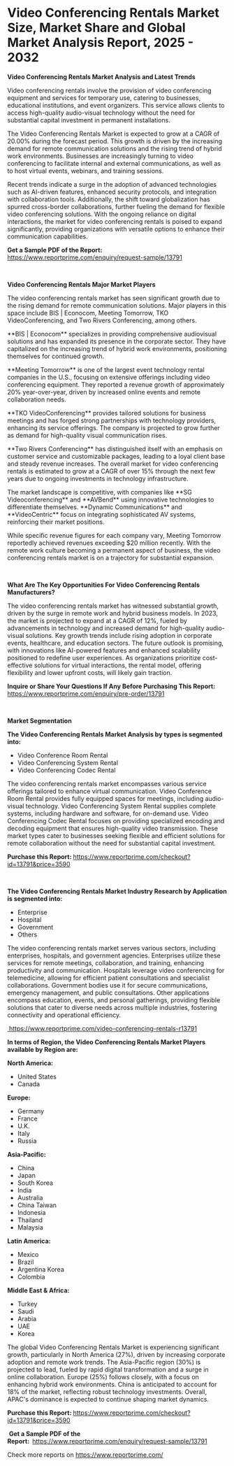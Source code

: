 <p><h1>Video Conferencing Rentals Market Size, Market Share and Global Market Analysis Report, 2025 - 2032</h1></p><p><strong>Video Conferencing Rentals Market Analysis and Latest Trends</strong></p>
<p><p>Video conferencing rentals involve the provision of video conferencing equipment and services for temporary use, catering to businesses, educational institutions, and event organizers. This service allows clients to access high-quality audio-visual technology without the need for substantial capital investment in permanent installations.</p><p>The Video Conferencing Rentals Market is expected to grow at a CAGR of 20.00% during the forecast period. This growth is driven by the increasing demand for remote communication solutions and the rising trend of hybrid work environments. Businesses are increasingly turning to video conferencing to facilitate internal and external communications, as well as to host virtual events, webinars, and training sessions. </p><p>Recent trends indicate a surge in the adoption of advanced technologies such as AI-driven features, enhanced security protocols, and integration with collaboration tools. Additionally, the shift toward globalization has spurred cross-border collaborations, further fueling the demand for flexible video conferencing solutions. With the ongoing reliance on digital interactions, the market for video conferencing rentals is poised to expand significantly, providing organizations with versatile options to enhance their communication capabilities.</p></p>
<p><strong>Get a Sample PDF of the Report:&nbsp;</strong> <a href="https://www.reportprime.com/enquiry/request-sample/13791?utm_campaign=3569&utm_medium=2&utm_source=Github&utm_content=ia&utm_term=20032025&utm_id=video-conferencing-rentals">https://www.reportprime.com/enquiry/request-sample/13791</a></p>
<p>&nbsp;</p>
<p><strong>Video Conferencing Rentals Major Market Players</strong></p>
<p><p>The video conferencing rentals market has seen significant growth due to the rising demand for remote communication solutions. Major players in this space include BIS | Econocom, Meeting Tomorrow, TKO VideoConferencing, and Two Rivers Conferencing, among others. </p><p>**BIS | Econocom** specializes in providing comprehensive audiovisual solutions and has expanded its presence in the corporate sector. They have capitalized on the increasing trend of hybrid work environments, positioning themselves for continued growth.</p><p>**Meeting Tomorrow** is one of the largest event technology rental companies in the U.S., focusing on extensive offerings including video conferencing equipment. They reported a revenue growth of approximately 20% year-over-year, driven by increased online events and remote collaboration needs.</p><p>**TKO VideoConferencing** provides tailored solutions for business meetings and has forged strong partnerships with technology providers, enhancing its service offerings. The company is projected to grow further as demand for high-quality visual communication rises.</p><p>**Two Rivers Conferencing** has distinguished itself with an emphasis on customer service and customizable packages, leading to a loyal client base and steady revenue increases. The overall market for video conferencing rentals is estimated to grow at a CAGR of over 15% through the next few years due to ongoing investments in technology infrastructure.</p><p>The market landscape is competitive, with companies like **SG Videoconferencing** and **AVBend** using innovative technologies to differentiate themselves. **Dynamic Communications** and **VideoCentric** focus on integrating sophisticated AV systems, reinforcing their market positions.</p><p>While specific revenue figures for each company vary, Meeting Tomorrow reportedly achieved revenues exceeding $20 million recently. With the remote work culture becoming a permanent aspect of business, the video conferencing rentals market is on a trajectory for substantial expansion.</p></p>
<p>&nbsp;</p>
<p><strong>What Are The Key Opportunities For Video Conferencing Rentals Manufacturers?</strong></p>
<p><p>The video conferencing rentals market has witnessed substantial growth, driven by the surge in remote work and hybrid business models. In 2023, the market is projected to expand at a CAGR of 12%, fueled by advancements in technology and increased demand for high-quality audio-visual solutions. Key growth trends include rising adoption in corporate events, healthcare, and education sectors. The future outlook is promising, with innovations like AI-powered features and enhanced scalability positioned to redefine user experiences. As organizations prioritize cost-effective solutions for virtual interactions, the rental model, offering flexibility and lower upfront costs, will likely gain traction.</p></p>
<p><strong>Inquire or Share Your Questions If Any Before Purchasing This Report:</strong> <a href="https://www.reportprime.com/enquiry/pre-order/13791?utm_campaign=3569&utm_medium=2&utm_source=Github&utm_content=ia&utm_term=20032025&utm_id=video-conferencing-rentals">https://www.reportprime.com/enquiry/pre-order/13791</a></p>
<p>&nbsp;</p>
<p><strong>Market Segmentation</strong></p>
<p><strong>The Video Conferencing Rentals Market Analysis by types is segmented into:</strong></p>
<p><ul><li>Video Conference Room Rental</li><li>Video Conferencing System Rental</li><li>Video Conferencing Codec Rental</li></ul></p>
<p><p>The video conferencing rentals market encompasses various service offerings tailored to enhance virtual communication. Video Conference Room Rental provides fully equipped spaces for meetings, including audio-visual technology. Video Conferencing System Rental supplies complete systems, including hardware and software, for on-demand use. Video Conferencing Codec Rental focuses on providing specialized encoding and decoding equipment that ensures high-quality video transmission. These market types cater to businesses seeking flexible and efficient solutions for remote collaboration without the need for substantial capital investment.</p></p>
<p><strong>Purchase this Report:&nbsp;</strong><a href="https://www.reportprime.com/checkout?id=13791&price=3590&utm_campaign=3569&utm_medium=2&utm_source=Github&utm_content=ia&utm_term=20032025&utm_id=video-conferencing-rentals">https://www.reportprime.com/checkout?id=13791&price=3590</a></p>
<p>&nbsp;</p>
<p><strong>The Video Conferencing Rentals Market Industry Research by Application is segmented into:</strong></p>
<p><ul><li>Enterprise</li><li>Hospital</li><li>Government</li><li>Others</li></ul></p>
<p><p>The video conferencing rentals market serves various sectors, including enterprises, hospitals, and government agencies. Enterprises utilize these services for remote meetings, collaboration, and training, enhancing productivity and communication. Hospitals leverage video conferencing for telemedicine, allowing for efficient patient consultations and specialist collaborations. Government bodies use it for secure communications, emergency management, and public consultations. Other applications encompass education, events, and personal gatherings, providing flexible solutions that cater to diverse needs across multiple industries, fostering connectivity and operational efficiency.</p></p>
<p><a href="https://www.reportprime.com/video-conferencing-rentals-r13791?utm_campaign=3569&utm_medium=2&utm_source=Github&utm_content=ia&utm_term=20032025&utm_id=video-conferencing-rentals">&nbsp;https://www.reportprime.com/video-conferencing-rentals-r13791</a></p>
<p><strong>In terms of Region, the Video Conferencing Rentals Market Players available by Region are:</strong></p>
<p>
    <p> <strong> North America: </strong>
        <ul>
            <li>United States</li>
            <li>Canada</li>
        </ul>
        </p> 
    <p> <strong> Europe: </strong>
        <ul>
            <li>Germany</li>
            <li>France</li>
            <li>U.K.</li>
            <li>Italy</li>
            <li>Russia</li>
        </ul>
        </p> 
    <p> <strong> Asia-Pacific: </strong>
        <ul>
            <li>China</li>
            <li>Japan</li>
            <li>South Korea</li>
            <li>India</li>
            <li>Australia</li>
            <li>China Taiwan</li>
            <li>Indonesia</li>
            <li>Thailand</li>
            <li>Malaysia</li>
        </ul>
        </p> 
    <p> <strong> Latin America: </strong>
        <ul>
            <li>Mexico</li>
            <li>Brazil</li>
            <li>Argentina Korea</li>
            <li>Colombia</li>
        </ul>
        </p> 
    <p> <strong> Middle East & Africa: </strong>
        <ul>
            <li>Turkey</li>
            <li>Saudi</li>
            <li>Arabia</li>
            <li>UAE</li>
            <li>Korea</li>
        </ul>
    </p>
    </p>
<p><p>The global Video Conferencing Rentals Market is experiencing significant growth, particularly in North America (27%), driven by increasing corporate adoption and remote work trends. The Asia-Pacific region (30%) is projected to lead, fueled by rapid digital transformation and a surge in online collaboration. Europe (25%) follows closely, with a focus on enhancing hybrid work environments. China is anticipated to account for 18% of the market, reflecting robust technology investments. Overall, APAC's dominance is expected to continue shaping market dynamics.</p></p>
<p><strong>Purchase this Report: </strong><a href="https://www.reportprime.com/checkout?id=13791&price=3590&utm_campaign=3569&utm_medium=2&utm_source=Github&utm_content=ia&utm_term=20032025&utm_id=video-conferencing-rentals">https://www.reportprime.com/checkout?id=13791&price=3590</a></p>
<p>&nbsp;<strong>Get a Sample PDF of the Report:&nbsp;&nbsp;</strong><a href="https://www.reportprime.com/enquiry/request-sample/13791?utm_campaign=3569&utm_medium=2&utm_source=Github&utm_content=ia&utm_term=20032025&utm_id=video-conferencing-rentals">https://www.reportprime.com/enquiry/request-sample/13791</a></p>
<p><strong></strong></p>
<p>Check more reports on <a href="https://www.reportprime.com/?utm_campaign=3569&utm_medium=2&utm_source=Github&utm_content=ia&utm_term=20032025&utm_id=video-conferencing-rentals">https://www.reportprime.com/</a></p>